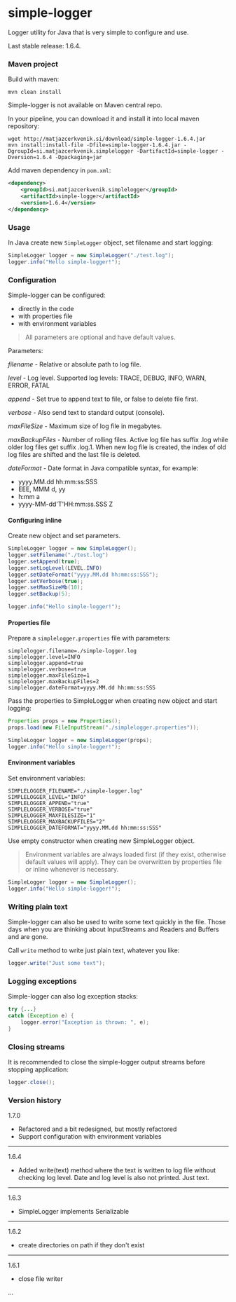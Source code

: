 # simple-logger

Logger utility for Java that is very simple to configure and use.

Last stable release: 1.6.4.

### Maven project

Build with maven:

```
mvn clean install
```

Simple-logger is not available on Maven central repo.

In your pipeline, you can download it and install it into local maven repository:

```
wget http://matjazcerkvenik.si/download/simple-logger-1.6.4.jar
mvn install:install-file -Dfile=simple-logger-1.6.4.jar -DgroupId=si.matjazcerkvenik.simplelogger -DartifactId=simple-logger -Dversion=1.6.4 -Dpackaging=jar
```

Add maven dependency in `pom.xml`:

```xml
<dependency>
    <groupId>si.matjazcerkvenik.simplelogger</groupId>
    <artifactId>simple-logger</artifactId>
    <version>1.6.4</version>
</dependency>
```

### Usage

In Java create new `SimpleLogger` object, set filename and start logging:

```java
SimpleLogger logger = new SimpleLogger("./test.log");
logger.info("Hello simple-logger!");
```

### Configuration

Simple-logger can be configured:
- directly in the code
- with properties file
- with environment variables

> All parameters are optional and have default values. 

Parameters:

*filename* - Relative or absolute path to log file.

*level* - Log level. Supported log levels: TRACE, DEBUG, INFO, WARN, ERROR, FATAL

*append* - Set true to append text to file, or false to delete file first.

*verbose* - Also send text to standard output (console).

*maxFileSize* - Maximum size of log file in megabytes.

*maxBackupFiles* - Number of rolling files. Active log file has suffix .log while older log files get suffix .log.1. When new log file is created, the index of old log files are shifted and the last file is deleted.

*dateFormat* - Date format in Java compatible syntax, for example:
- yyyy.MM.dd hh:mm:ss:SSS
- EEE, MMM d, yy
- h:mm a
- yyyy-MM-dd'T'HH:mm:ss.SSS Z



#### Configuring inline

Create new object and set parameters.

```java
SimpleLogger logger = new SimpleLogger();
logger.setFilename("./test.log")
logger.setAppend(true);
logger.setLogLevel(LEVEL.INFO)
logger.setDateFormat("yyyy.MM.dd hh:mm:ss:SSS");
logger.setVerbose(true);
logger.setMaxSizeMb(10);
logger.setBackup(5);

logger.info("Hello simple-logger!");
```

#### Properties file

Prepare a `simplelogger.properties` file with parameters:

```
simplelogger.filename=./simple-logger.log
simplelogger.level=INFO
simplelogger.append=true
simplelogger.verbose=true
simplelogger.maxFileSize=1
simplelogger.maxBackupFiles=2
simplelogger.dateFormat=yyyy.MM.dd hh:mm:ss:SSS
```

Pass the properties to SimpleLogger when creating new object and start logging:

```java
Properties props = new Properties();
props.load(new FileInputStream("./simplelogger.properties"));

SimpleLogger logger = new SimpleLogger(props);
logger.info("Hello simple-logger!");
```

#### Environment variables

Set environment variables:

```
SIMPLELOGGER_FILENAME="./simple-logger.log"
SIMPLELOGGER_LEVEL="INFO"
SIMPLELOGGER_APPEND="true"
SIMPLELOGGER_VERBOSE="true"
SIMPLELOGGER_MAXFILESIZE="1"
SIMPLELOGGER_MAXBACKUPFILES="2"
SIMPLELOGGER_DATEFORMAT="yyyy.MM.dd hh:mm:ss:SSS"
```

Use empty constructor when creating new SimpleLogger object.

> Environment variables are always loaded first (if they exist, otherwise default values will apply). They can be overwritten by properties file or inline whenever is necessary.

```java
SimpleLogger logger = new SimpleLogger();
logger.info("Hello simple-logger!");
```


### Writing plain text

Simple-logger can also be used to write some text quickly in the file. Those days 
when you are thinking about InputStreams and Readers and Buffers and are gone. 

Call `write` method to write just plain text, whatever you like:

```java
logger.write("Just some text");
```

### Logging exceptions

Simple-logger can also log exception stacks:

```java
try {...}
catch (Exception e) {
    logger.error("Exception is thrown: ", e);
}
```

### Closing streams

It is recommended to close the simple-logger output streams before stopping application:

```java
logger.close();
```


### Version history

1.7.0
- Refactored and a bit redesigned, but mostly refactored
- Support configuration with environment variables

---

1.6.4
- Added write(text) method where the text is written to log file without checking log level. Date and log level is also not printed. Just text.

---

1.6.3
- SimpleLogger implements Serializable

---

1.6.2
- create directories on path if they don't exist

---

1.6.1
- close file writer

...
